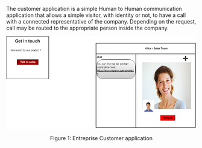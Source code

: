 The customer application is a simple Human to Human communication application that allows a simple visitor, with identity or not, to have a call with a connected representative of the company.
Depending on the request, call may be routed to the appropriate person inside the company.

![client_app2.png](./client_app2.png)
<p align="center">
       Figure 1: Entreprise Customer application
</p>
